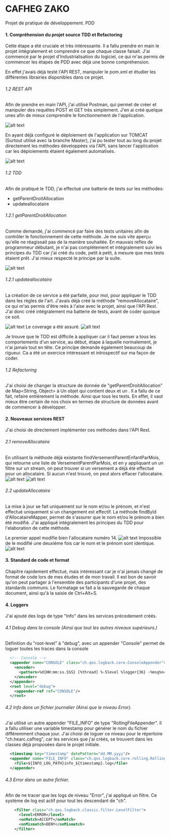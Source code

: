 # CAFHEG ZAKO

Projet de pratique de développement. PDD

#### 1. Compréhension du projet source TDD et Refactoring
Cette étape a été cruciale et très intéressante. Il a 
fallu prendre en main le projet intégralement et comprendre ce que chaque
classe faisait. J'ai commencé par le projet d'Industrialisation du logiciel, 
ce qui m'as permis de commencer les étapes de PDD avec déjà une bonne compréhension.

En effet j'avais déjà testé l'API REST, manipuler le pom.xml et étudier les différentes
librairies disponibles dans ce projet.

###### 1.2 REST API
Afin de prendre en main l'API, j'ai utilisé Postman, qui permet de créer et manipuler des
requêtes POST et GET très simplement. J'en ai créé quelque unes afin de mieux comprendre
le fonctionnement de l'application.

![alt text](https://github.com/zachariegossi/cafheg_zako/blob/master/images/TEST_API_0.png?raw=true)

En ayant déjà configuré le déploiement de l'application sur TOMCAT (Surtout utilisé avec la branche Master), 
j'ai pu tester tout au long du projet directement les méthodes développées via l'API, sans lancer l'application car
les déploiements étaient également automatisés.

![alt text](https://github.com/zachariegossi/cafheg_zako/blob/master/images/TEST_API_1.png "Test API 1")

###### 1.2 TDD
Afin de pratiqué le TDD, j'ai effectué une 
batterie de tests sur les méthodes: 
* getParentDroitAllocation
* updateallocataire

###### 1.2.1 getParentDroitAllocation
Comme demandé, j'ai commencé par faire des tests unitaires afin de contrôler le fonctionnement de cette méthode.
Je me suis vite aperçu qu'elle ne réagissait pas de la manière souhaitée. En mauvais reflex de programmeur débutant, je
n'ai pas complétement et intégralement suivi les principes du TDD car j'ai créé du code, petit à petit, à mesure que mes tests
étaient prêt. J'ai mieux respecté le principe par la suite.

![alt text](https://github.com/zachariegossi/cafheg_zako/blob/master/images/TDD_0.png "Test Drive Development 1")

###### 1.2.1 updateallocataire
La création de ce service a été parfaite, pour moi, pour appliquer le TDD dans les règles de l'art. J'avais déjà créé la méthode
"removeAllocataire", ce qui m'as permis d'être reès à l'aise avec le projet, ainsi que l'API Rest. J'ai donc créé intégralement ma batterie
de tests, avant de coder quoique ce soit.

![alt text](https://github.com/zachariegossi/cafheg_zako/blob/master/images/TDD_1.png "Test Drive Development 2")
Le coverage a été assuré.
![alt text](https://github.com/zachariegossi/cafheg_zako/blob/master/images/TDD_2.png "Test Drive Development 3")

Je trouve que le TDD est difficile à appliquer car il faut penser a tous les comportements d'un service, au début, étape à laquelle normalement,
je n'ai jamais tout en tête. Ce principe demande également beaucoup de rigueur. Ca a été un exercice intéressant et introspectif sur ma façon de coder.

###### 1.2 Refactoring
J'ai choisi de changer la structure de donnée de "getParentDroitAllocation" de Map<String, Object> à 
Un objet <Famille> qui contient deux <Parent> et un <Enfant>. Il a fallu de ce fait, refaire entièrement la méthode. Ainsi que
tous les tests. En effet, il vaut mieux être certain de nos choix en termes de structure de données avant de commencer à développer.


#### 2. Nouveaux services REST
J'ai choisi de directement implémenter ces méthodes dans l'API Rest.

###### 2.1 removeAllocataire 
En utilisant la méthode déjà existante findVersementParentEnfantParMois, qui retourne une liste de VersementParentParMois, et en y appliquant un un filtre sur un stream,
on peut trouver si un versement a déjà été effectué pour un allocataire. Si aucun n'est trouvé, on peut alors effacer l'allocataire.
![alt text](https://github.com/zachariegossi/cafheg_zako/blob/master/images/remove_allocataire_0.png "Remove Allocataire 1")
![alt text](https://github.com/zachariegossi/cafheg_zako/blob/master/images/remove_allocataire_1.png "Remove Allocataire 2")

###### 2.2 updateAllocataire 
La mise à jour se fait uniquement sur le nom et/ou le prénom, et n'est effectué uniquement si un changement est effectif.
La méthode findById d'AllocataireMapper, permet de s'assurer que le nom et/ou le prénom a bien été modifié.
J'ai appliqué intégralement les principes du TDD pour l'elaboration de cette méthode.

Le premier appel modifie bien l'allocataire numéro 14.
![alt text](https://github.com/zachariegossi/cafheg_zako/blob/master/images/update_allocataire_0.png "Remove Allocataire 1")
Impossible de le modifié une deuxième fois car le nom et le prénom sont identique.
![alt text](https://github.com/zachariegossi/cafheg_zako/blob/master/images/update_allocataire_1.png "Remove Allocataire 2")

#### 3. Standard de code et format
Chapitre rapidement effectué, mais intéressant car je n'ai jamais changé de format de code lors de mes
études et de mon travail. Il est bon de savoir qu'on peut partager à l'ensemble des participants d'une projet,
des standards communs. Le formatage se fait a la sauvegarde de chaque document, ainsi qu'à la saisie de Ctrl+Alt+S.

#### 4. Loggers

J'ai ajouté des logs de type "Info" dans les services précedement créés.
###### 4.1 Debug dans la console (Ainsi que tout les autres niveaux supérieurs.)
Définition du "root-level" à "debug", avec un appender "Console" permet de loguer toutes les traces dans la console
```xml
  <!-- Console -->
  <appender name="CONSOLE" class="ch.qos.logback.core.ConsoleAppender">
    <encoder>
      <pattern>%d{HH:mm:ss.SSS} [%thread] %-5level %logger{36} -%msg%n</pattern>
    </encoder>
  </appender>
  <root level="debug">
    <appender-ref ref="CONSOLE"/>
  </root>
```

###### 4.2 Info dans un fichier journalier (Ainsi que le niveau Error).
J'ai utilisé un autre appender "FILE_INFO" de type "RollingFileAppender". Il a fallu utiliser une 
variable timestamp pour générer le nom du fichier différemment chaque jour. J'ai choisi de loguer ce niveau
pour le répertoire "ch.hearc.cafheg", car les services que j'ai créés, se trouvent dans les classes déjà proposées 
dans le projet initiale.
```xml
  <timestamp key="timestamp" datePattern="dd.MM.yyyy"/>
  <appender name="FILE_INFO" class="ch.qos.logback.core.rolling.RollingFileAppender">
    <file>${INFO_LOG_PATH}info_${timestamp}.log</file>
  </appender>
```

###### 4.3 Error dans un autre fichier.
Afin de ne tracer que les logs de niveau "Error", j'ai appliqué un filtre. Ce système de log est actif
pour tout les descendant de "ch".
```xml
    <filter class="ch.qos.logback.classic.filter.LevelFilter">
      <level>ERROR</level>
      <onMatch>ACCEPT</onMatch>
      <onMismatch>DENY</onMismatch>
    </filter>
```
